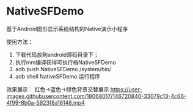 # NativeSFDemo
基于Android图形显示系统结构的Native演示小程序

使用方法：
1. 下载代码放到android源码目录下；
2. 执行mm编译获得可执行档NativeSFDemo
3. adb push NativeSFDemo /system/bin/
4. adb shell NativeSFDemo 运行程序


效果展示：
红色->蓝色->绿色背景交替展示
https://user-images.githubusercontent.com/18068017/146720840-33079c13-4c66-4f99-8b0a-5923f8a16148.mp4

